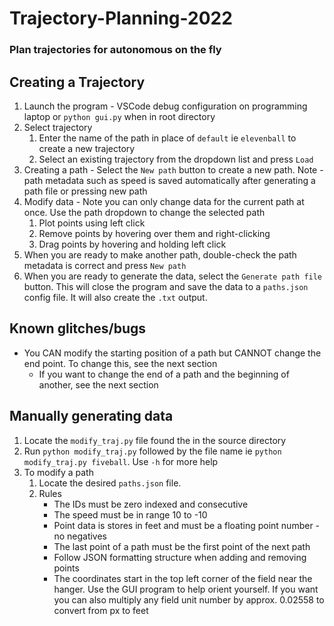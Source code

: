 # Trajectory-Planning-2022
### Plan trajectories for autonomous on the fly

## Creating a Trajectory
1. Launch the program - VSCode debug configuration on programming laptop or `python gui.py` when in root directory
2. Select trajectory
   1. Enter the name of the path in place of `default` ie `elevenball` to create a new trajectory
   2. Select an existing trajectory from the dropdown list and press `Load`
3. Creating a path - Select the `New path` button to create a new path. Note - path metadata such as speed is saved automatically after generating a path file or pressing new path
4. Modify data - Note you can only change data for the current path at once. Use the path dropdown to change the selected path
   1. Plot points using left click
   2. Remove points by hovering over them and right-clicking
   3. Drag points by hovering and holding left click
5. When you are ready to make another path, double-check the path metadata is correct and press `New path`
6. When you are ready to generate the data, select the `Generate path file` button. This will close the program and save the data to a `paths.json` config file. It will also create the `.txt` output.

## Known glitches/bugs
* You CAN modify the starting position of a path but CANNOT change the end point. To change this, see the next section 
  * If you want to change the end of a path and the beginning of another, see the next section

## Manually generating data
1. Locate the `modify_traj.py` file found the in the source directory
2. Run `python modify_traj.py` followed by the file name ie `python modify_traj.py fiveball`. Use `-h` for more help
3. To modify a path
   1. Locate the desired `paths.json` file.
   2. Rules
      * The IDs must be zero indexed and consecutive
      * The speed must be in range 10 to -10
      * Point data is stores in feet and must be a floating point number - no negatives
      * The last point of a path must be the first point of the next path
      * Follow JSON formatting structure when adding and removing points
      * The coordinates start in the top left corner of the field near the hanger. Use the GUI program to help orient yourself. If you want you can also multiply any field unit number by approx. 0.02558 to convert from px to feet
